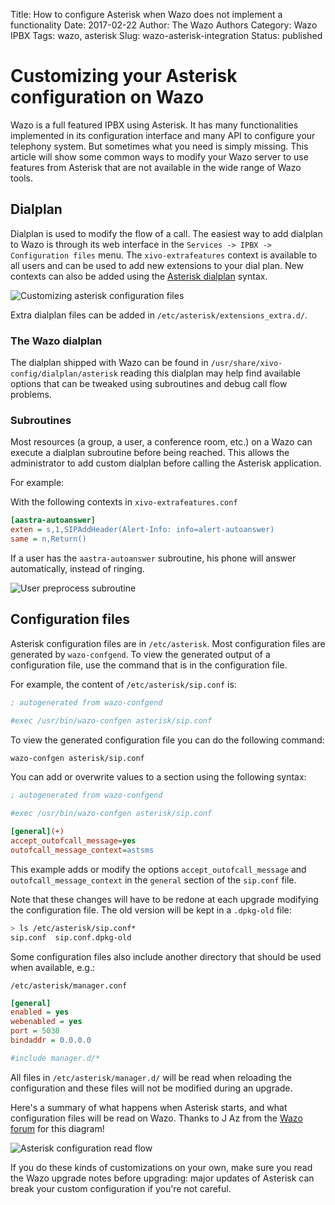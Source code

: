 Title: How to configure Asterisk when Wazo does not implement a functionality
Date: 2017-02-22
Author: The Wazo Authors
Category: Wazo IPBX
Tags: wazo, asterisk
Slug: wazo-asterisk-integration
Status: published

# Customizing your Asterisk configuration on Wazo

Wazo is a full featured IPBX using Asterisk. It has many functionalities implemented
in its configuration interface and many API to configure your telephony system. But
sometimes what you need is simply missing. This article will show some common ways to
modify your Wazo server to use features from Asterisk that are not available in the
wide range of Wazo tools.


## Dialplan

Dialplan is used to modify the flow of a call. The easiest way to add dialplan to
Wazo is through its web interface in the `Services -> IPBX -> Configuration files`
menu. The `xivo-extrafeatures` context is available to all users and can be used
to add new extensions to your dial plan. New contexts can also be added using the
[Asterisk dialplan](http://the-asterisk-book.com/1.6/dialplan-grundlagen.html)
syntax.

![Customizing asterisk configuration files](/images/blog/wazo-asterisk-integration/xivo-extrafeatures.png)

Extra dialplan files can be added in `/etc/asterisk/extensions_extra.d/`.


### The Wazo dialplan

The dialplan shipped with Wazo can be found in `/usr/share/xivo-config/dialplan/asterisk`
reading this dialplan may help find available options that can be tweaked using
subroutines and debug call flow problems.


### Subroutines

Most resources (a group, a user, a conference room, etc.) on a Wazo can execute
a dialplan subroutine before being reached. This allows the administrator to add
custom dialplan before calling the Asterisk application.

For example:

With the following contexts in `xivo-extrafeatures.conf`

```ini
[aastra-autoanswer]
exten = s,1,SIPAddHeader(Alert-Info: info=alert-autoanswer)
same = n,Return()
```

If a user has the `aastra-autoanswer` subroutine, his phone will answer
automatically, instead of ringing.

![User preprocess subroutine](/images/blog/wazo-asterisk-integration/subroutine.png)


## Configuration files

Asterisk configuration files are in `/etc/asterisk`. Most configuration files are
generated by `wazo-confgend`. To view the generated output of a configuration file,
use the command that is in the configuration file.

For example, the content of `/etc/asterisk/sip.conf` is:

```ini
; autogenerated from wazo-confgend

#exec /usr/bin/wazo-confgen asterisk/sip.conf
```

To view the generated configuration file you can do the following command:

```sh
wazo-confgen asterisk/sip.conf
```

You can add or overwrite values to a section using the following syntax:

```ini
; autogenerated from wazo-confgend

#exec /usr/bin/wazo-confgen asterisk/sip.conf

[general](+)
accept_outofcall_message=yes
outofcall_message_context=astsms
```

This example adds or modify the options `accept_outofcall_message` and
`outofcall_message_context` in the `general` section of the `sip.conf` file.

Note that these changes will have to be redone at each upgrade modifying the
configuration file. The old version will be kept in a `.dpkg-old` file:

```sh
> ls /etc/asterisk/sip.conf*
sip.conf  sip.conf.dpkg-old
```

Some configuration files also include another directory that should be used
when available, e.g.:

`/etc/asterisk/manager.conf`

```ini
[general]
enabled = yes
webenabled = yes
port = 5038
bindaddr = 0.0.0.0

#include manager.d/*
```

All files in `/etc/asterisk/manager.d/` will be read when reloading the
configuration and these files will not be modified during an upgrade.

Here's a summary of what happens when Asterisk starts, and what configuration
files will be read on Wazo. Thanks to J Az from the
[Wazo forum](https://wazo-platform.discourse.group) for this
diagram!

![Asterisk configuration read flow](/images/blog/wazo-asterisk-integration/asterisk-read-config.svg)

If you do these kinds of customizations on your own, make sure you read the Wazo
upgrade notes before upgrading: major updates of Asterisk can break your custom
configuration if you're not careful.
